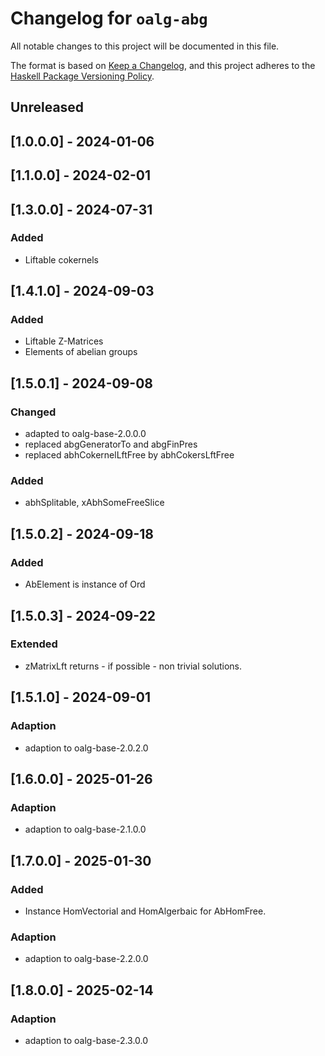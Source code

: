 # Changelog for `oalg-abg`

All notable changes to this project will be documented in this file.

The format is based on [Keep a Changelog](https://keepachangelog.com/en/1.0.0/),
and this project adheres to the
[Haskell Package Versioning Policy](https://pvp.haskell.org/).

## Unreleased

## [1.0.0.0] - 2024-01-06

## [1.1.0.0] - 2024-02-01

## [1.3.0.0] - 2024-07-31

### Added
- Liftable cokernels

## [1.4.1.0] - 2024-09-03
### Added
- Liftable Z-Matrices
- Elements of abelian groups

## [1.5.0.1] - 2024-09-08
### Changed
- adapted to oalg-base-2.0.0.0
- replaced abgGeneratorTo and abgFinPres
- replaced abhCokernelLftFree by abhCokersLftFree
### Added
- abhSplitable, xAbhSomeFreeSlice

## [1.5.0.2] - 2024-09-18
### Added
- AbElement is instance of Ord

## [1.5.0.3] - 2024-09-22
### Extended
- zMatrixLft returns - if possible - non trivial solutions.

## [1.5.1.0] - 2024-09-01
### Adaption
- adaption to oalg-base-2.0.2.0

## [1.6.0.0] - 2025-01-26
### Adaption
- adaption to oalg-base-2.1.0.0

## [1.7.0.0] - 2025-01-30

### Added
- Instance HomVectorial and HomAlgerbaic for AbHomFree.

### Adaption
- adaption to oalg-base-2.2.0.0

## [1.8.0.0] - 2025-02-14

### Adaption
- adaption to oalg-base-2.3.0.0
